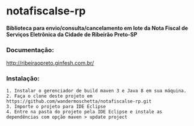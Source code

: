 # notafiscalse-rp

#### Biblioteca para envio/consulta/cancelamento em lote da Nota Fiscal de Serviços Eletrônica da Cidade de Ribeirão Preto-SP

### Documentação:
  http://ribeiraopreto.ginfesh.com.br/  
  
### Instalação:
    1. Instalar o gerenciador de build maven 3 e Java 8 em sua máquina.
    2. Faça o clone deste projeto em https://github.com/wandermoschetta/notafiscalse-rp.git
    3. Importe o projeto para IDE Eclipse
    4. Entre na pasta do projeto pela IDE Eclipse e instale as dependências com opção maven > update project  
